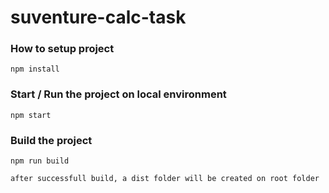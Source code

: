 # suventure-calc-task

### How to setup project

```
npm install
```

### Start / Run the project on local environment

```
npm start
```

### Build the project

```
npm run build
```

```
after successfull build, a dist folder will be created on root folder
```
